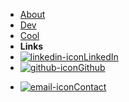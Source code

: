 - [About](about)
- [Dev](dev)
- [Cool](cool)
- **Links**
- [![linkedin-icon](https://icongr.am/feather/linkedin.svg?color=ffffff&size=16)LinkedIn](https://www.linkedin.com/in/nickgreenlees/)
- [![github-icon](https://icongr.am/simple/github.svg?color=ffffff&size=16)Github](https://github.com/nwgreenl/nwgreenl.github.io)
<!-- easy way to keep styling consistent with external links -->
- <a href="/#/contact" target="_self"><img alt="email-icon" src="https://icongr.am/clarity/email.svg?color=ffffff&size=16">Contact</a>